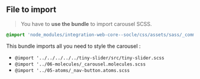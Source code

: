## File to import

> You have to **use the bundle** to import carousel SCSS.

```scss
@import 'node_modules/integration-web-core--socle/css/assets/sass/_common/10-bundles/carousel.bundle';
```

This bundle imports all you need to style the carousel :

* `@import '../../../../../tiny-slider/src/tiny-slider.scss`
* `@import '../06-molecules/_carousel.molecules.scss `
* `@import '../05-atoms/_nav-button.atoms.scss `
